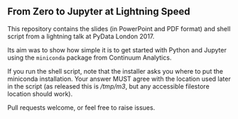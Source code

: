 ## From Zero to Jupyter at Lightning Speed

This repository contains the slides (in PowerPoint and PDF format)
and shell script from a lightning talk at PyData London 2017.

Its aim was to show how simple it is to get started with Python
and Jupyter using the `miniconda` package from Continuum Analytics.

If you run the shell script, note that the installer asks you
where to put the miniconda installation. Your answer MUST agree
with the location used later in the script (as released this is
_/tmp/m3_, but any accessible filestore location should work).

Pull requests welcome, or feel free to raise issues.
